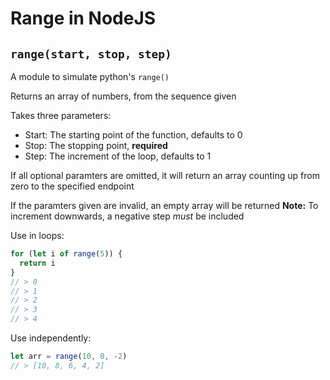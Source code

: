 # Range in NodeJS

## `range(start, stop, step)`

A module to simulate python's `range()`

Returns an array of numbers, from the sequence given

Takes three parameters:
- Start: The starting point of the function, defaults to 0
- Stop: The stopping point, **required**
- Step: The increment of the loop, defaults to 1

If all optional paramters are omitted, it will return an array counting up from zero to the specified endpoint

If the paramters given are invalid, an empty array will be returned
**Note:** To increment downwards, a negative step *must* be included

Use in loops:
```js
for (let i of range(5)) {
  return i
}
// > 0
// > 1
// > 2
// > 3
// > 4
```

Use independently:
```js
let arr = range(10, 0, -2)
// > [10, 8, 6, 4, 2]
```
